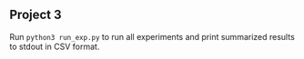 ## Project 3

Run `python3 run_exp.py` to run all experiments and print summarized results to stdout in CSV format.
